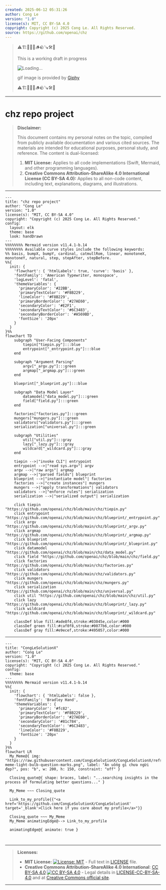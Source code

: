 ```yaml
---
created: 2025-06-12 05:31:26
author: Cong Le
version: "1.0"
license(s): MIT, CC BY-SA 4.0
copyright: Copyright (c) 2025 Cong Le. All Rights Reserved.
source: https://github.com/openai/chz
---
```



> ⚠️🏗️🚧🦺🧱🪵🪨🪚🛠️👷
> 
> This is a working draft in progress
> 
> ![Loading...](https://media4.giphy.com/media/v1.Y2lkPTc5MGI3NjExOXEzc2xvbmQ5d3o4MGxvN3gwbzZxOWtjZnowa2N0dnFqOWFzc2pqeCZlcD12MV9pbnRlcm5hbF9naWZfYnlfaWQmY3Q9Zw/21Q1PmlwJI5qdTs72X/giphy.gif)
>
> gif image is provided by [Giphy](https://giphy.com)
> 
> ⚠️🏗️🚧🦺🧱🪵🪨🪚🛠️👷


----




# chz repo project
> **Disclaimer:**
>
> This document contains my personal notes on the topic,
> compiled from publicly available documentation and various cited sources.
> The materials are intended for educational purposes, personal study, and reference.
> The content is dual-licensed:
> 1. **MIT License:** Applies to all code implementations (Swift, Mermaid, and other programming languages).
> 2. **Creative Commons Attribution-ShareAlike 4.0 International License (CC BY-SA 4.0):** Applies to all non-code content, including text, explanations, diagrams, and illustrations.
---

```mermaid
---
title: "chz repo project"
author: "Cong Le"
version: "1.0"
license(s): "MIT, CC BY-SA 4.0"
copyright: "Copyright (c) 2025 Cong Le. All Rights Reserved."
config:
  layout: elk
  theme: base
  look: handDrawn
---
%%%%%%%% Mermaid version v11.4.1-b.14
%%%%%%%% Available curve styles include the following keywords:
%% basis, bumpX, bumpY, cardinal, catmullRom, linear, monotoneX, monotoneY, natural, step, stepAfter, stepBefore.
%%{
  init: {
    'flowchart': { 'htmlLabels': true, 'curve': 'basis' },
    'fontFamily': 'American Typewriter, monospace',
    'logLevel': 'fatal',
    'themeVariables': {
      'primaryColor': '#22BB',
      'primaryTextColor': '#F8B229',
      'lineColor': '#F8B229',
      'primaryBorderColor': '#27AE60',
      'secondaryColor': '#E2F1',
      'secondaryTextColor': '#6C3483',
      'secondaryBorderColor': '#A569BD',
      'fontSize': '20px'
    }
  }
}%%
flowchart TD
    subgraph "User-Facing Components"
        tiepin["tiepin.py"]:::blue
        entrypoint["_entrypoint.py"]:::blue
    end

    subgraph "Argument Parsing"
        argv["_argv.py"]:::green
        argmap["_argmap.py"]:::green
    end

    blueprint["_blueprint.py"]:::blue

    subgraph "Data Model Layer"
        datamodel["data_model.py"]:::green
        field["field.py"]:::green
    end

    factories["factories.py"]:::green
    mungers["mungers.py"]:::green
    validators["validators.py"]:::green
    serialization["universal.py"]:::green

    subgraph "Utilities"
        util["util.py"]:::gray
        lazy["_lazy.py"]:::gray
        wildcard["_wildcard.py"]:::gray
    end

    tiepin -->|"invoke CLI"| entrypoint
    entrypoint -->|"read sys.argv"| argv
    argv -->|"raw args"| argmap
    argmap -->|"parsed fields"| blueprint
    blueprint -->|"instantiate model"| factories
    factories -->|"create instances"| mungers
    mungers -->|"apply transformations"| validators
    validators -->|"enforce rules"| serialization
    serialization -->|"serialized output"| serialization

    click tiepin "https://github.com/openai/chz/blob/main/chz/tiepin.py"
    click entrypoint "https://github.com/openai/chz/blob/main/chz/blueprint/_entrypoint.py"
    click argv "https://github.com/openai/chz/blob/main/chz/blueprint/_argv.py"
    click argmap "https://github.com/openai/chz/blob/main/chz/blueprint/_argmap.py"
    click blueprint "https://github.com/openai/chz/blob/main/chz/blueprint/_blueprint.py"
    click datamodel "https://github.com/openai/chz/blob/main/chz/data_model.py"
    click field "https://github.com/openai/chz/blob/main/chz/field.py"
    click factories "https://github.com/openai/chz/blob/main/chz/factories.py"
    click validators "https://github.com/openai/chz/blob/main/chz/validators.py"
    click mungers "https://github.com/openai/chz/blob/main/chz/mungers.py"
    click serialization "https://github.com/openai/chz/blob/main/chz/universal.py"
    click util "https://github.com/openai/chz/blob/main/chz/util.py"
    click lazy "https://github.com/openai/chz/blob/main/chz/blueprint/_lazy.py"
    click wildcard "https://github.com/openai/chz/blob/main/chz/blueprint/_wildcard.py"

    classDef blue fill:#ade8f4,stroke:#03045e,color:#000
    classDef green fill:#caf0f8,stroke:#0077b6,color:#000
    classDef gray fill:#e9ecef,stroke:#495057,color:#000
```


---

<!-- 
```mermaid
%% Current Mermaid version
info
```  -->


```mermaid
---
title: "CongLeSolutionX"
author: "Cong Le"
version: "1.0"
license(s): "MIT, CC BY-SA 4.0"
copyright: "Copyright (c) 2025 Cong Le. All Rights Reserved."
config:
  theme: base
---
%%%%%%%% Mermaid version v11.4.1-b.14
%%{
  init: {
    'flowchart': { 'htmlLabels': false },
    'fontFamily': 'Bradley Hand',
    'themeVariables': {
      'primaryColor': '#fc82',
      'primaryTextColor': '#F8B229',
      'primaryBorderColor': '#27AE60',
      'secondaryColor': '#81c784',
      'secondaryTextColor': '#6C3483',
      'lineColor': '#F8B229',
      'fontSize': '20px'
    }
  }
}%%
flowchart LR
  My_Meme@{ img: "https://raw.githubusercontent.com/CongLeSolutionX/CongLeSolutionX/refs/heads/main/assets/images/My-meme-light-bulb-question-marks.png", label: "Ăn uống gì chưa ngừi đẹp?", pos: "b", w: 200, h: 150, constraint: "off" }

  Closing_quote@{ shape: braces, label: "...searching insights in the process of formulating better questions..." }
    
  My_Meme ~~~ Closing_quote
    
  Link_to_my_profile{{"<a href='https://github.com/CongLeSolutionX/CongLeSolutionX' target='_blank'>Click here if you care about my profile</a>"}}

  Closing_quote ~~~ My_Meme
  My_Meme animatingEdge@--> Link_to_my_profile
  
  animatingEdge@{ animate: true }



```

---
>**Licenses:**
>
>- **MIT License:**  [![License: MIT](https://img.shields.io/badge/License-MIT-yellow.svg)](LICENSE) - Full text in [LICENSE](LICENSE) file.
>- **Creative Commons Attribution-ShareAlike 4.0 International**: [CC BY-SA 4.0](https://creativecommons.org/licenses/by-sa/4.0/) [![CC BY-SA 4.0](https://licensebuttons.net/l/by-sa/4.0/88x31.png)](https://creativecommons.org/licenses/by-sa/4.0/) - Legal details in [LICENSE-CC-BY-SA-4.0](THE_PAST/LICENSE-CC-BY-SA-4.0) and at [Creative Commons official site](https://creativecommons.org/licenses/by-sa/4.0/).
>
---
